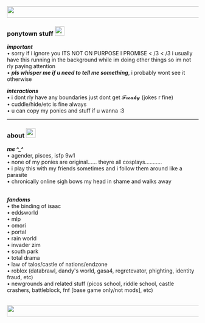 <img src="https://images2.imgbox.com/a1/f5/qBq9wlHn_o.gif" width=1000px height=30px>
<h3>ponytown stuff <img src="https://images2.imgbox.com/a2/76/O2PTp7pF_o.gif" width=25px height=25px></h3>

<i><b>important</i></b> <br/>
• sorry if i ignore you ITS NOT ON PURPOSE I PROMISE < /3 < /3 i usually have this running in the background while im doing other things so im not rly paying attention <br>
• <b><i>pls whisper me if u need to tell me something</b></i>, i probably wont see it otherwise


<i><b>interactions</i></b> <br/>
• i dont rly have any boundaries just dont get 𝓕𝓻𝓮𝓪𝓴𝔂 (jokes r fine) <br>
• cuddle/hide/etc is fine always <br/>
• u can copy my ponies and stuff if u wanna :3 <br/>

<hr>

<h3>about <img src="https://images2.imgbox.com/50/99/aMl4S85z_o.gif" width=25px height=25px></h3>
<i><b>me ^_^</i></b> <br/>
• agender, pisces, isfp 9w1 <br>
• none of my ponies are original...... theyre all cosplays........... <br/>
• i play this with my friends sometimes and i follow them around like a parasite <br/>
• chronically online sigh bows my head in shame and walks away <br/> <br/>

<i><b>fandoms</i></b> <br/>
• the binding of isaac <br/>
• eddsworld <br/>
• mlp <br/>
• omori <br/>
• portal <br/>
• rain world <br/>
• invader zim <br/>
• south park <br/>
• total drama <br/>
• law of talos/castle of nations/endzone <br/>
• roblox (databrawl, dandy's world, gasa4, regretevator, phighting, identity fraud, etc) <br/>
• newgrounds and related stuff (picos school, riddle school, castle crashers, battleblock, fnf [base game only/not mods], etc) <br/> <br/>


<img src="https://images2.imgbox.com/a1/f5/qBq9wlHn_o.gif" width=1000px height=30px>
